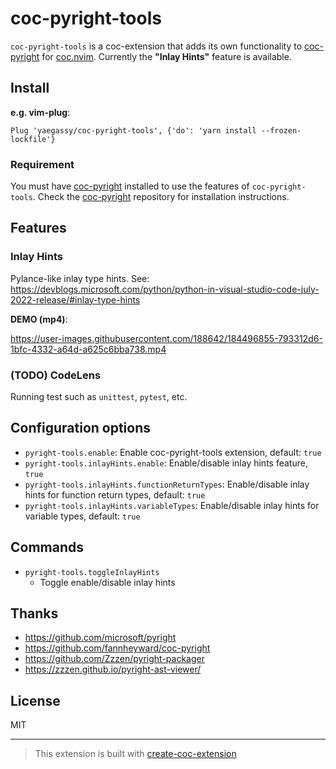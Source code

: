 # coc-pyright-tools

`coc-pyright-tools` is a coc-extension that adds its own functionality to [coc-pyright](https://github.com/fannheyward/coc-pyright) for [coc.nvim](https://github.com/neoclide/coc.nvim). Currently the **"Inlay Hints"** feature is available.

## Install

**e.g. vim-plug**:

```vim
Plug 'yaegassy/coc-pyright-tools', {'do': 'yarn install --frozen-lockfile'}
```

### Requirement

You must have [coc-pyright](https://github.com/fannheyward/coc-pyright) installed to use the features of `coc-pyright-tools`. Check the [coc-pyright](https://github.com/fannheyward/coc-pyright) repository for installation instructions.

## Features

### Inlay Hints

Pylance-like inlay type hints. See: <https://devblogs.microsoft.com/python/python-in-visual-studio-code-july-2022-release/#inlay-type-hints>

**DEMO (mp4)**:

https://user-images.githubusercontent.com/188642/184496855-793312d6-1bfc-4332-a64d-a625c6bba738.mp4

### (TODO) CodeLens

Running test such as `unittest`, `pytest`, etc.

## Configuration options

- `pyright-tools.enable`: Enable coc-pyright-tools extension, default: `true`
- `pyright-tools.inlayHints.enable`: Enable/disable inlay hints feature, `true`
- `pyright-tools.inlayHints.functionReturnTypes`: Enable/disable inlay hints for function return types, default: `true`
- `pyright-tools.inlayHints.variableTypes`: Enable/disable inlay hints for variable types, default: `true`

## Commands

- `pyright-tools.toggleInlayHints`
  - Toggle enable/disable inlay hints

## Thanks

- <https://github.com/microsoft/pyright>
- <https://github.com/fannheyward/coc-pyright>
- <https://github.com/Zzzen/pyright-packager>
- <https://zzzen.github.io/pyright-ast-viewer/>

## License

MIT

---

> This extension is built with [create-coc-extension](https://github.com/fannheyward/create-coc-extension)
